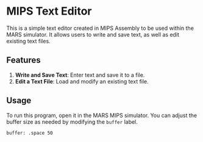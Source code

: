 # MIPS Text Editor

This is a simple text editor created in MIPS Assembly to be used within the MARS simulator. It allows users to write and save text, as well as edit existing text files.

## Features

1. **Write and Save Text**: Enter text and save it to a file.
2. **Edit a Text File**: Load and modify an existing text file.

## Usage

To run this program, open it in the MARS MIPS simulator. You can adjust the buffer size as needed by modifying the `buffer` label.

```assembly
buffer: .space 50
